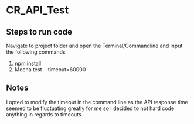 # CR_API_Test

## Steps to run code
Navigate to project folder and open the Terminal/Commandline and input the following commands
1. npm install
2. Mocha test --timeout=60000

## Notes
I opted to modify the timeout in the command line as the API response time seemed to be fluctuating greatly for me so I decided to not hard code anything in regards to timeouts.

